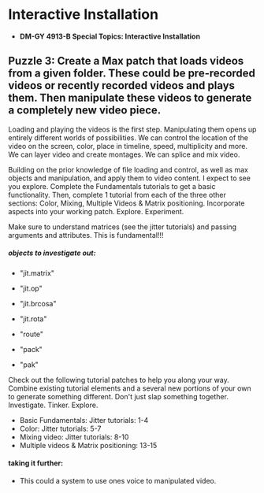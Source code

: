 # Interactive Installation 

* **DM-GY 4913-B Special Topics: Interactive Installation**

## Puzzle 3: Create a Max patch that loads videos from a given folder. These could be pre-recorded videos or recently recorded videos and plays them. Then manipulate these videos to generate a completely new video piece.

Loading and playing the videos is the first step. Manipulating them opens up entirely different worlds of possibilities. We can control the location of the video on the screen, color, place in timeline, speed, multiplicity and more. We can layer video and create montages. We can splice and mix video.

Building on the prior knowledge of file loading and control, as well as max objects and manipulation, and apply them to video content. I expect to see you explore. Complete the Fundamentals tutorials to get a basic functionality. Then, complete 1 tutorial from each of the three other sections: Color, Mixing, Multiple Videos & Matrix positioning. Incorporate aspects into your working patch. Explore. Experiment.

Make sure to understand matrices (see the jitter tutorials) and passing arguments and attributes. This is fundamental!!!


##### objects to investigate out:

* "jit.matrix"

* "jit.op"

* "jit.brcosa"

* "jit.rota"

* "route"

* "pack"

* "pak"



Check out the following tutorial patches to help you along your way. Combine existing tutorial elements and a several new portions of your own to generate something different. Don't just slap something together. Investigate. Tinker. Explore.

* Basic Fundamentals: Jitter tutorials: 1-4
* Color: Jitter tutorials: 5-7
* Mixing video: Jitter tutorials: 8-10
* Multiple videos & Matrix positioning: 13-15

#### taking it further:

* This could a system to use ones voice to manipulated video. 